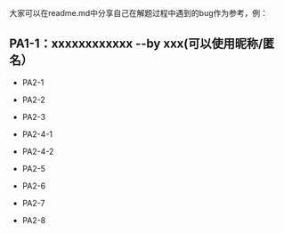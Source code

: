 大家可以在readme.md中分享自己在解题过程中遇到的bug作为参考，例：

PA1-1：xxxxxxxxxxxx    --by xxx(可以使用昵称/匿名）
---
- PA2-1

- PA2-2

- PA2-3
 
- PA2-4-1

- PA2-4-2

- PA2-5

- PA2-6

- PA2-7

- PA2-8
